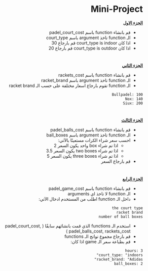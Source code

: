 <div dir=rtl> 


<h1>Mini-Project</h1>


<p dir="rtl">
 <strong><a href="https://docs.google.com/document/d/1stcvqGYWDplD6eUdKk-LS_OkbApIlOyDXrQJ3rbIBoc/edit">الجزء الاول</a></strong></p>
  
  
  
- قم بانشاء function باسم padel_court_cost
- الـ function تاخذ argument باسم court_type
- اذا كان court_type is indoor قم بارجاع 30 
- اذا كان court_type is outdoor قم بارجاع 20

 <h1></h1>
<p dir="rtl">
<strong><a href="https://docs.google.com/document/d/1sA89c0LxxoBCoTHY9UvwdLftiFQ1g3EhAYEMoltLLTg/edit#">الجزء الثاني</a></strong></p>

- قم بانشاء function باسم rackets_cost
- الـ function تاخذ argument باسم racket_brand
- الـ function تقوم بارجاع اسعار مختلفة على حسب الـ racket brand
 ```
 Bullpadel: 100
 Nox: 140
 Siux: 200
 ```
 
 
 <h1></h1>
<p dir="rtl">
<strong><a href="https://docs.google.com/document/d/1BA8t5-qKIBhLCSQFKYVx9syLgFAapT6lXDlLHpM0jmg/edit">الجزء الثالث</a></strong></p>
 
- قم بانشاء function باسم padel_balls_cost
- الـ function تاخذ argument باسم ball_boxes
- احسب سعر شراء الكرات مستعينًا بالآتي:
  - اذا تم شراء box واحد يكون السعر 2
  - اذا تم شراء two boxes يكون السعر 3.5
  - اذا تم شراء three boxes  يكون السعر 5
- قم بارجاع السعر 
 
 <h1></h1>
<p dir="rtl">
<strong><a href="https://docs.google.com/document/d/1BA8t5-qKIBhLCSQFKYVx9syLgFAapT6lXDlLHpM0jmg/edit">الجزء الرابع</a></strong></p>
 
- قم بانشاء function باسم padel_game_cost
- الـ function لا تاخذ اي arguments 
- داخل الـ function اطلب من المستخدم ادخال الآتي:
 ```
 the court type
 racket brand
 number of ball boxes
 ```
- استخدم الـ functions الذي قمت بانشائهم سابقًا ( padel_court_cost, padel_balls_cost, rackets_cost ) 
- قم بارجاع مجموع تواتج الـ functions
- قم بطباعة سعر الـ game اذا كان:
 ```
 hours: 3
 court_type: "indoors"
 racket_brand: "Adidas"
 ball_boxes: 2
 ```
 
</div>
